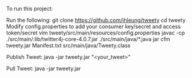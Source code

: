 To run this project:

Run the following:
git clone https://github.com/jhleung/tweety
cd tweety
Modify config.properties to add your consumer key/secret and access token/secret
	vim tweety/src/main/resources/config.properties
javac -cp ./src/main/:lib/twitter4j-core-4.0.7.jar ./src/main/java/*.java
jar cfm tweety.jar Manifest.txt src/main/java/Tweety.class

Publish Tweet:
java -jar tweety.jar "<your_tweet>"

Pull Tweet:
java -jar tweety.jar 
